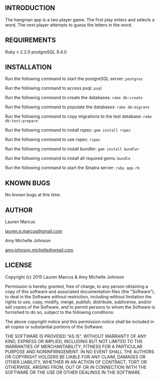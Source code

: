 INTRODUCTION
------------
The hangman app is a two player game. The first play enters and selects a word. The next player attempts to guess the letters in the word.

REQUIREMENTS
------------
Ruby v 2.2.0
postgreSQL 9.4.0


INSTALLATION
------------
Run the following command to start the postgreSQL server:
```postgres```

Run the following command to access psql:
```psql```

Run the following command to create the databases:
```rake db:create```

Run the following command to populate the databases:
```rake db:migrate```

Run the following command to copy migrations to the test database:
```rake db:test:prepare```

Run the following command to install rspec:
```gem install rspec```

Run the following command to use rspec:
```rspec```

Run the following command to install bundler:
```gem install bundler```

Run the following command to install all required gems:
```bundle```

Run the following command to start the Sinatra server:
```ruby app.rb```


KNOWN BUGS
---------
No known bugs at this time.

AUTHOR
-------
Lauren Marcus

lauren.e.marcus@gmail.com

Amy Michelle Johnson

amy.johnson.michelle@gmail.com

LICENSE
-------

Copyright (c) 2015 Lauren Marcus & Amy Michelle Johnson

Permission is hereby granted, free of charge, to any person obtaining a copy of this software and associated documentation files (the "Software"), to deal in the Software without restriction, including without limitation the rights to use, copy, modify, merge, publish, distribute, sublicense, and/or sell copies of the Software, and to permit persons to whom the Software is furnished to do so, subject to the following conditions:

The above copyright notice and this permission notice shall be included in all copies or substantial portions of the Software.

THE SOFTWARE IS PROVIDED "AS IS", WITHOUT WARRANTY OF ANY KIND, EXPRESS OR IMPLIED, INCLUDING BUT NOT LIMITED TO THE WARRANTIES OF MERCHANTABILITY, FITNESS FOR A PARTICULAR PURPOSE AND NONINFRINGEMENT. IN NO EVENT SHALL THE AUTHORS OR COPYRIGHT HOLDERS BE LIABLE FOR ANY CLAIM, DAMAGES OR OTHER LIABILITY, WHETHER IN AN ACTION OF CONTRACT, TORT OR OTHERWISE, ARISING FROM, OUT OF OR IN CONNECTION WITH THE SOFTWARE OR THE USE OR OTHER DEALINGS IN THE SOFTWARE.
